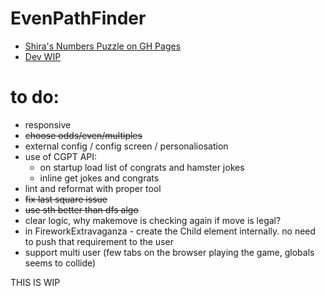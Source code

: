 # EvenPathFinder

* [Shira's Numbers Puzzle on GH Pages](https://oferguez.github.io/EvenPathFinder/)
* [Dev WIP](https://oferguez.github.io/EvenPathFinder/wip)

# to do:

* responsive
* ~~choose odds/even/multiples~~
* external config / config screen / personaliosation 
* use of CGPT API:
  - on startup load list of congrats and hamster jokes
  - inline get jokes and congrats
* lint and reformat with proper tool
* ~~fix last square issue~~
* ~~use sth better than dfs algo~~
* clear logic, why makemove is checking again if move is legal?
* in FireworkExtravaganza - create the Child element internally. no need to push that requirement to the user 
* support multi user (few tabs on the browser playing the game, globals seems to collide)

THIS IS WIP
